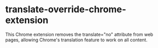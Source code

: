 # translate-override-chrome-extension
This Chrome extension removes the translate="no" attribute from web pages, allowing Chrome's translation feature to work on all content.
